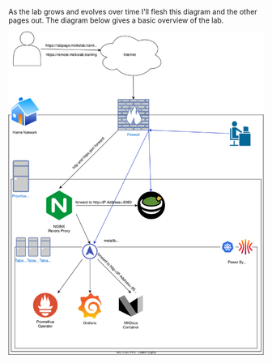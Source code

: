 As the lab grows and evolves over time I'll flesh this diagram and the other pages out. The diagram below gives a basic overview of the lab. 

![NetworkDiagram](./img/network.drawio.svg)
